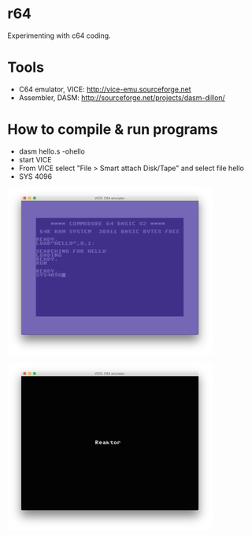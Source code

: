 # r64 

Experimenting with c64 coding.

# Tools

* C64 emulator, VICE: http://vice-emu.sourceforge.net
* Assembler, DASM: http://sourceforge.net/projects/dasm-dillon/

# How to compile & run programs

* dasm hello.s -ohello
* start VICE
* From VICE select "File > Smart attach Disk/Tape" and select file hello
* SYS 4096

![](https://raw.githubusercontent.com/maglob/r64/master/screen-captures/screen-1.png)

![](https://raw.githubusercontent.com/maglob/r64/master/screen-captures/screen-2.png)

